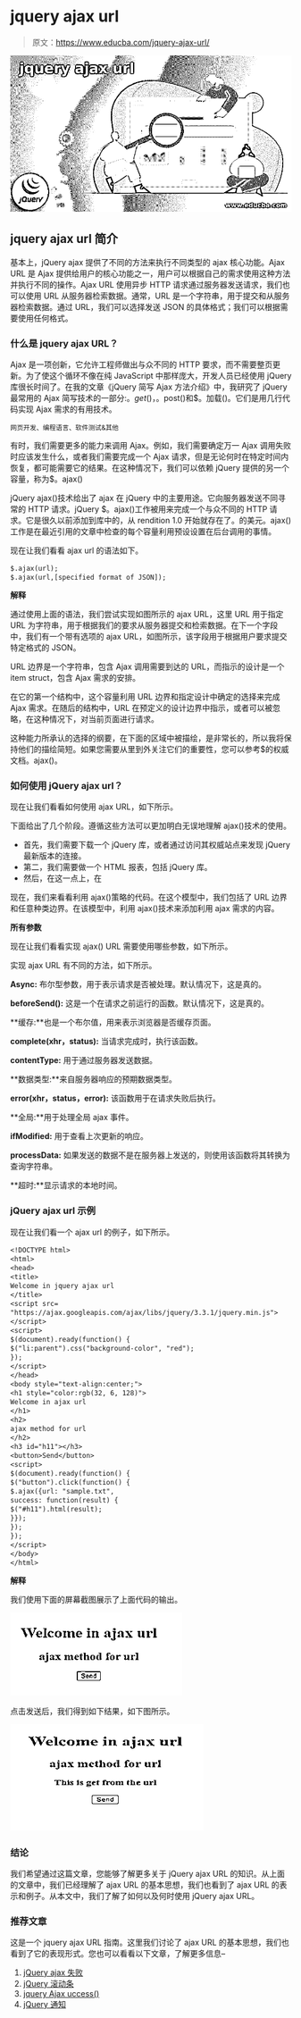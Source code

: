 # jquery ajax url

> 原文：<https://www.educba.com/jquery-ajax-url/>

![jquery ajax url](img/d5ef12364219dc022a4e09a0a51efd81.png)



## jquery ajax url 简介

基本上，jQuery ajax 提供了不同的方法来执行不同类型的 ajax 核心功能。Ajax URL 是 Ajax 提供给用户的核心功能之一，用户可以根据自己的需求使用这种方法并执行不同的操作。Ajax URL 使用异步 HTTP 请求通过服务器发送请求，我们也可以使用 URL 从服务器检索数据。通常，URL 是一个字符串，用于提交和从服务器检索数据。通过 URL，我们可以选择发送 JSON 的具体格式；我们可以根据需要使用任何格式。

### 什么是 jquery ajax URL？

Ajax 是一项创新，它允许工程师做出与众不同的 HTTP 要求，而不需要整页更新。为了使这个循环不像在纯 JavaScript 中那样庞大，开发人员已经使用 jQuery 库很长时间了。在我的文章《jQuery 简写 Ajax 方法介绍》中，我研究了 jQuery 最常用的 Ajax 简写技术的一部分:$。get()，$。post()和$。加载()。它们是用几行代码实现 Ajax 需求的有用技术。

<small>网页开发、编程语言、软件测试&其他</small>

有时，我们需要更多的能力来调用 Ajax。例如，我们需要确定万一 Ajax 调用失败时应该发生什么，或者我们需要完成一个 Ajax 请求，但是无论何时在特定时间内恢复，都可能需要它的结果。在这种情况下，我们可以依赖 jQuery 提供的另一个容量，称为$。ajax()

jQuery ajax()技术给出了 ajax 在 jQuery 中的主要用途。它向服务器发送不同寻常的 HTTP 请求。jQuery $。ajax()工作被用来完成一个与众不同的 HTTP 请求。它是很久以前添加到库中的，从 rendition 1.0 开始就存在了。的美元。ajax()工作是在最近引用的文章中检查的每个容量利用预设设置在后台调用的事情。

现在让我们看看 ajax url 的语法如下。

```
$.ajax(url);
$.ajax(url,[specified format of JSON]);
```

**解释**

通过使用上面的语法，我们尝试实现如图所示的 ajax URL，这里 URL 用于指定 URL 为字符串，用于根据我们的要求从服务器提交和检索数据。在下一个字段中，我们有一个带有选项的 ajax URL，如图所示，该字段用于根据用户要求提交特定格式的 JSON。

URL 边界是一个字符串，包含 Ajax 调用需要到达的 URL，而指示的设计是一个 item struct，包含 Ajax 需求的安排。

在它的第一个结构中，这个容量利用 URL 边界和指定设计中确定的选择来完成 Ajax 需求。在随后的结构中，URL 在预定义的设计边界中指示，或者可以被忽略，在这种情况下，对当前页面进行请求。

这种能力所承认的选择的纲要，在下面的区域中被描绘，是非常长的，所以我将保持他们的描绘简短。如果您需要从里到外关注它们的重要性，您可以参考$的权威文档。ajax()。

### 如何使用 jQuery ajax url？

现在让我们看看如何使用 ajax URL，如下所示。

下面给出了几个阶段。遵循这些方法可以更加明白无误地理解 ajax()技术的使用。

*   首先，我们需要下载一个 jQuery 库，或者通过访问其权威站点来发现 jQuery 最新版本的连接。
*   第二，我们需要做一个 HTML 报表，包括 jQuery 库。
*   然后，在这一点上，在

现在，我们来看看利用 ajax()策略的代码。在这个模型中，我们包括了 URL 边界和任意种类边界。在该模型中，利用 ajax()技术来添加利用 ajax 需求的内容。

**所有参数**

现在让我们看看实现 ajax() URL 需要使用哪些参数，如下所示。

实现 ajax URL 有不同的方法，如下所示。

**Async:** 布尔型参数，用于表示请求是否被处理。默认情况下，这是真的。

**beforeSend():** 这是一个在请求之前运行的函数。默认情况下，这是真的。

**缓存:**也是一个布尔值，用来表示浏览器是否缓存页面。

**complete(xhr，status):** 当请求完成时，执行该函数。

**contentType:** 用于通过服务器发送数据。

**数据类型:**来自服务器响应的预期数据类型。

**error(xhr，status，error):** 该函数用于在请求失败后执行。

**全局:**用于处理全局 ajax 事件。

**ifModified:** 用于查看上次更新的响应。

**processData:** 如果发送的数据不是在服务器上发送的，则使用该函数将其转换为查询字符串。

**超时:**显示请求的本地时间。

### jQuery ajax url 示例

现在让我们看一个 ajax url 的例子，如下所示。

```
<!DOCTYPE html>
<html>
<head>
<title>
Welcome in jquery ajax url
</title>
<script src=
"https://ajax.googleapis.com/ajax/libs/jquery/3.3.1/jquery.min.js">
</script>
<script>
$(document).ready(function() {
$("li:parent").css("background-color", "red");
});
</script>
</head>
<body style="text-align:center;">
<h1 style="color:rgb(32, 6, 128)">
Welcome in ajax url
</h1>
<h2>
ajax method for url
</h2>
<h3 id="h11"></h3>
<button>Send</button>
<script>
$(document).ready(function() {
$("button").click(function() {
$.ajax({url: "sample.txt",
success: function(result) {
$("#h11").html(result);
}});
});
});
</script>
</body>
</html>
```

**解释**

我们使用下面的屏幕截图展示了上面代码的输出。

![jquery ajax url output 1](img/0e983156eb7975d3d530b78f076880f0.png)



点击发送后，我们得到如下结果，如下图所示。

![jquery ajax url output 2](img/54b6631da182261ca8057478a68a268d.png)



### 结论

我们希望通过这篇文章，您能够了解更多关于 jQuery ajax URL 的知识。从上面的文章中，我们已经理解了 ajax URL 的基本思想，我们也看到了 ajax URL 的表示和例子。从本文中，我们了解了如何以及何时使用 jQuery ajax URL。

### 推荐文章

这是一个 jquery ajax URL 指南。这里我们讨论了 ajax URL 的基本思想，我们也看到了它的表现形式。您也可以看看以下文章，了解更多信息–

1.  [jQuery ajax 失败](https://www.educba.com/jquery-ajax-fail/)
2.  [jQuery 滚动条](https://www.educba.com/jquery-scrollbar/)
3.  [jquery Ajax uccess()](https://www.educba.com/jquery-ajaxsuccess/)
4.  [jQuery 通知](https://www.educba.com/jquery-notify/)





